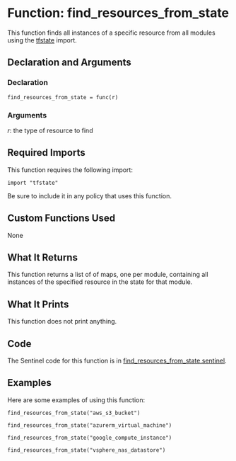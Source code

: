 # Function: find_resources_from_state
This function finds all instances of a specific resource from all modules using the [tfstate](https://www.terraform.io/docs/enterprise/sentinel/import/tfstate.html) import.

## Declaration and Arguments

### Declaration
`find_resources_from_state = func(r)`

### Arguments
*r*: the type of resource to find

## Required Imports
This function requires the following import:
```
import "tfstate"
```
Be sure to include it in any policy that uses this function.

## Custom Functions Used
None

## What It Returns
This function returns a list of of maps, one per module, containing all instances of the specified resource in the state for that module.

## What It Prints
This function does not print anything.

## Code
The Sentinel code for this function is in [find_resources_from_state.sentinel](./find_resources_from_state.sentinel).

## Examples
Here are some examples of using this function:
```
find_resources_from_state("aws_s3_bucket")

find_resources_from_state("azurerm_virtual_machine")

find_resources_from_state("google_compute_instance")

find_resources_from_state("vsphere_nas_datastore")
```
